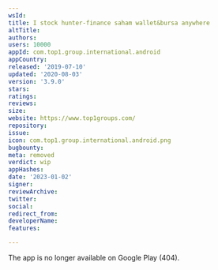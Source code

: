 ```yaml
---
wsId: 
title: I stock hunter-finance saham wallet&bursa anywhere
altTitle: 
authors: 
users: 10000
appId: com.top1.group.international.android
appCountry: 
released: '2019-07-10'
updated: '2020-08-03'
version: '3.9.0'
stars: 
ratings: 
reviews: 
size: 
website: https://www.top1groups.com/
repository: 
issue: 
icon: com.top1.group.international.android.png
bugbounty: 
meta: removed
verdict: wip
appHashes: 
date: '2023-01-02'
signer: 
reviewArchive: 
twitter: 
social: 
redirect_from: 
developerName: 
features: 

---
```


The app is no longer available on Google Play (404).
